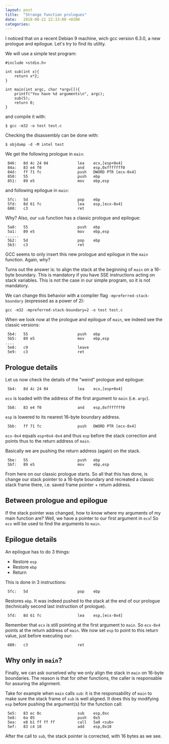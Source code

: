 ```yaml
---
layout: post
title:  "Strange function prologues"
date:   2018-08-21 22:33:00 +0200
categories: 
---
```


I noticed that on a recent Debian 9 machine, wich gcc version 6.3.0, a new prologue and epilogue. Let's try to find its utility.

We will use a simple test program:

```
#include <stdio.h>

int sub(int x){
	return x*2;
}

int main(int argc, char *argv[]){
	printf("You have %d arguments\n", argc);
	sub(5);
	return 0;
}
```

and compile it with:

```
$ gcc -m32 -o test test.c
```

Checking the disassembly can be done with:

```
$ objdump -d -M intel test
```

We get the following prologue in `main`:
```
 846:	8d 4c 24 04          	lea    ecx,[esp+0x4]
 84a:	83 e4 f0             	and    esp,0xfffffff0
 84d:	ff 71 fc             	push   DWORD PTR [ecx-0x4]
 850:	55                   	push   ebp
 851:	89 e5                	mov    ebp,esp
```

and following epilogue in `main`:

```
 5fc:	5d                   	pop    ebp
 5fd:	8d 61 fc             	lea    esp,[ecx-0x4]
 600:	c3                   	ret 
```

Why? Also, our `sub` function has a classic prologue and epilogue:

```
 5a0:	55                   	push   ebp
 5a1:	89 e5                	mov    ebp,esp
...... 
 5b2:	5d                   	pop    ebp
 5b3:	c3                   	ret  
```

GCC seems to only insert this new prologue and epilogue in the `main` function. Again, why?

Turns out the answer is: to align the stack at the beginning of `main` on a 16-byte boundary. This is mandatory if you have SSE instructions acting on stack variables. This is not the case in our simple program, so it is not mandatory.

We can change this behavior with a compiler flag `-mpreferred-stack-boundary` (expressed as a power of 2):

```
gcc -m32 -mpreferred-stack-boundary=2 -o test test.c
```

When we look now at the prologue and epilogue of `main`, we indeed see the classic versions:

```
 5b4:	55                   	push   ebp
 5b5:	89 e5                	mov    ebp,esp
.... 
 5e8:	c9                   	leave  
 5e9:	c3                   	ret    
```

## Prologue details

Let us now check the details of the "weird" prologue and epilogue:

```
 5b4:	8d 4c 24 04          	lea    ecx,[esp+0x4]
```

`ecx` is loaded with the address of the first argument to `main` (i.e. `argc`).

```
 5b8:	83 e4 f0             	and    esp,0xfffffff0
```

`esp` is lowered to its nearest 16-byte boundary address.

```
 5bb:	ff 71 fc             	push   DWORD PTR [ecx-0x4]
```

`ecx-0x4` equals `esp+0x4-0x4` and thus `esp` before the stack correction and points thus to the return address of `main`.

Basically we are pushing the return address (again) on the stack.

```
 5be:	55                   	push   ebp
 5bf:	89 e5                	mov    ebp,esp
```

From here on our classic prologue starts. So all that this has done, is change our stack pointer to a 16-byte boundary and recreated a classic stack frame there, i.e. saved frame pointer + return address.

## Between prologue and epilogue

If the stack pointer was changed, how to know where my arguments of my main function are? Well, we have a pointer to our first argument in `ecx`! So `ecx` will be used to find the arguments to `main`.

## Epilogue details

An epilogue has to do 3 things:

* Restore `esp`
* Restore `ebp`
* Return

This is done in 3 instructions:

```
 5fc:	5d                   	pop    ebp
```

Restores `ebp`. It was indeed pushed to the stack at the end of our prologue (technically second last instruction of prologue).

```
 5fd:	8d 61 fc             	lea    esp,[ecx-0x4]
```

Remember that `ecx` is still pointing at the first argument to `main`. So `ecx-0x4` points at the return address of `main`.
We now set `esp` to point to this return value, just before executing our:

```
 600:	c3                   	ret  
```

## Why only in `main`?

Finally, we can ask ourselved why we only align the stack in `main` on 16-byte boundaries. The reason is that for other functions, the caller is responsable for assuring the alignment.

Take for example when `main` calls `sub`: it is the responsability of `main` to make sure the stack frame of `sub` is well aligned. It does this by modifying `esp` before pushing the argument(s) for the function call:

```
 5e5:	83 ec 0c             	sub    esp,0xc
 5e8:	6a 05                	push   0x5
 5ea:	e8 b1 ff ff ff       	call   5a0 <sub>
 5ef:	83 c4 10             	add    esp,0x10
```

After the call to `sub`, the stack pointer is corrected, with 16 bytes as we see.


